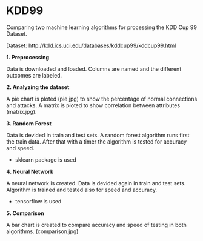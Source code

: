 # KDD99

Comparing two machine learning algorithms for processing the KDD Cup 99 Dataset.

Dataset: http://kdd.ics.uci.edu/databases/kddcup99/kddcup99.html


**1. Preprocessing**

Data is downloaded and loaded. Columns are named and the different outcomes are labeled. 

**2. Analyzing the dataset**

A pie chart is ploted (pie.jpg) to show the percentage of normal connections and attacks.
A matrix is ploted to show correlation between attributes (matrix.jpg).

**3. Random Forest**

Data is devided in train and test sets. A random forest algorithm runs first the train data. After that with a timer the algorithm is tested for accuracy and speed.
 - sklearn package is used

**4. Neural Network**

A neural network is created. Data is devided again in train and test sets. Algorithm is trained and tested also for speed and accuracy. 
 - tensorflow is used

**5. Comparison**

A bar chart is created to compare accuracy and speed of testing in both algorithms.
(comparison.jpg)
